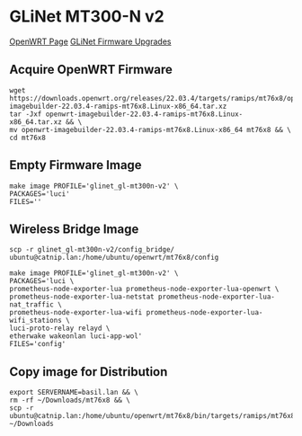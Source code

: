 # GLiNet MT300-N v2
[OpenWRT Page](https://openwrt.org/toh/gl.inet/gl-mt300n_v2)
[GLiNet Firmware Upgrades](https://dl.gl-inet.com/?model=mt300n-v2)

## Acquire OpenWRT Firmware
```
wget https://downloads.openwrt.org/releases/22.03.4/targets/ramips/mt76x8/openwrt-imagebuilder-22.03.4-ramips-mt76x8.Linux-x86_64.tar.xz
tar -Jxf openwrt-imagebuilder-22.03.4-ramips-mt76x8.Linux-x86_64.tar.xz && \
mv openwrt-imagebuilder-22.03.4-ramips-mt76x8.Linux-x86_64 mt76x8 && \
cd mt76x8
```

## Empty Firmware Image
```
make image PROFILE='glinet_gl-mt300n-v2' \
PACKAGES='luci'
FILES=''
```

## Wireless Bridge Image
```
scp -r glinet_gl-mt300n-v2/config_bridge/ ubuntu@catnip.lan:/home/ubuntu/openwrt/mt76x8/config
```
```
make image PROFILE='glinet_gl-mt300n-v2' \
PACKAGES='luci \
prometheus-node-exporter-lua prometheus-node-exporter-lua-openwrt \
prometheus-node-exporter-lua-netstat prometheus-node-exporter-lua-nat_traffic \
prometheus-node-exporter-lua-wifi prometheus-node-exporter-lua-wifi_stations \
luci-proto-relay relayd \
etherwake wakeonlan luci-app-wol'
FILES='config'
```

## Copy image for Distribution
```
export SERVERNAME=basil.lan && \
rm -rf ~/Downloads/mt76x8 && \
scp -r ubuntu@catnip.lan:/home/ubuntu/openwrt/mt76x8/bin/targets/ramips/mt76x8 ~/Downloads
```


